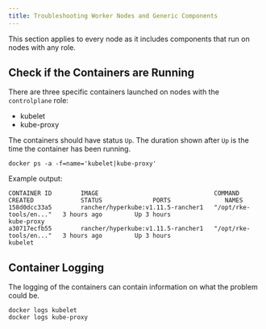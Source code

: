 ```yaml
---
title: Troubleshooting Worker Nodes and Generic Components
---
```


This section applies to every node as it includes components that run on nodes with any role.

## Check if the Containers are Running

There are three specific containers launched on nodes with the `controlplane` role:

- kubelet
- kube-proxy

The containers should have status `Up`. The duration shown after `Up` is the time the container has been running.

```
docker ps -a -f=name='kubelet|kube-proxy'
```

Example output:

```
CONTAINER ID        IMAGE                                COMMAND                  CREATED             STATUS              PORTS               NAMES
158d0dcc33a5        rancher/hyperkube:v1.11.5-rancher1   "/opt/rke-tools/en..."   3 hours ago         Up 3 hours                              kube-proxy
a30717ecfb55        rancher/hyperkube:v1.11.5-rancher1   "/opt/rke-tools/en..."   3 hours ago         Up 3 hours                              kubelet
```

## Container Logging

The logging of the containers can contain information on what the problem could be.

```
docker logs kubelet
docker logs kube-proxy
```
